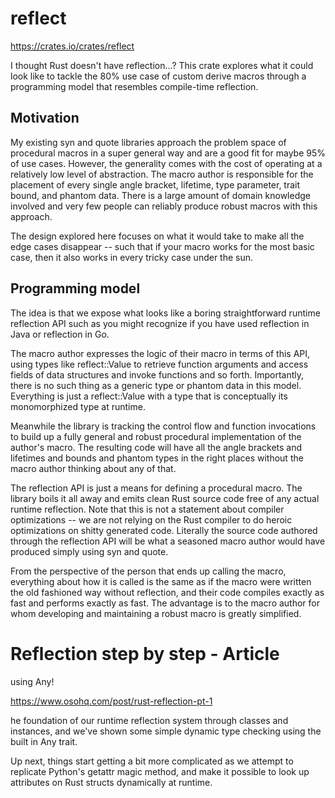 # reflect

https://crates.io/crates/reflect

I thought Rust doesn't have reflection...?
This crate explores what it could look like to tackle the 80% use case of custom derive macros through a programming model that resembles compile-time reflection.

## Motivation
My existing syn and quote libraries approach the problem space of procedural macros in a super general way and are a good fit for maybe 95% of use cases. However, the generality comes with the cost of operating at a relatively low level of abstraction. The macro author is responsible for the placement of every single angle bracket, lifetime, type parameter, trait bound, and phantom data. There is a large amount of domain knowledge involved and very few people can reliably produce robust macros with this approach.

The design explored here focuses on what it would take to make all the edge cases disappear -- such that if your macro works for the most basic case, then it also works in every tricky case under the sun.

## Programming model
The idea is that we expose what looks like a boring straightforward runtime reflection API such as you might recognize if you have used reflection in Java or reflection in Go.

The macro author expresses the logic of their macro in terms of this API, using types like reflect::Value to retrieve function arguments and access fields of data structures and invoke functions and so forth. Importantly, there is no such thing as a generic type or phantom data in this model. Everything is just a reflect::Value with a type that is conceptually its monomorphized type at runtime.

Meanwhile the library is tracking the control flow and function invocations to build up a fully general and robust procedural implementation of the author's macro. The resulting code will have all the angle brackets and lifetimes and bounds and phantom types in the right places without the macro author thinking about any of that.

The reflection API is just a means for defining a procedural macro. The library boils it all away and emits clean Rust source code free of any actual runtime reflection. Note that this is not a statement about compiler optimizations -- we are not relying on the Rust compiler to do heroic optimizations on shitty generated code. Literally the source code authored through the reflection API will be what a seasoned macro author would have produced simply using syn and quote.

From the perspective of the person that ends up calling the macro, everything about how it is called is the same as if the macro were written the old fashioned way without reflection, and their code compiles exactly as fast and performs exactly as fast. The advantage is to the macro author for whom developing and maintaining a robust macro is greatly simplified.







# Reflection step by step - Article

using Any!

https://www.osohq.com/post/rust-reflection-pt-1

he foundation of our runtime reflection system through classes and instances, and we've shown some simple dynamic type checking using the built in Any trait.

Up next, things start getting a bit more complicated as we attempt to replicate Python's getattr magic method, and make it possible to look up attributes on Rust structs dynamically at runtime. 



